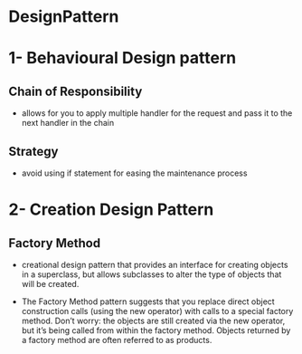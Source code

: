 # DesignPattern


# 1- Behavioural Design pattern

## Chain of Responsibility

 - allows for you to apply multiple handler for the request and pass it to the next handler in the chain  


## Strategy 

 - avoid using if statement for easing the maintenance process


# 2- Creation Design Pattern

## Factory Method

- creational design pattern that provides an interface for creating 
objects in a superclass, but allows subclasses to alter the type
of objects that will be created.


- The Factory Method pattern suggests that you replace direct object construction
calls (using the new operator) with calls to a special factory method. 
Don’t worry: the objects are still created via the new operator, but it’s being called from within the factory method. Objects returned by a factory method are often referred to as products.